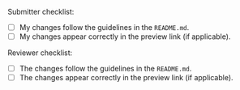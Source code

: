 Submitter checklist:

- [ ] My changes follow the guidelines in the `README.md`.
- [ ] My changes appear correctly in the preview link (if applicable).

Reviewer checklist:

- [ ] The changes follow the guidelines in the `README.md`.
- [ ] The changes appear correctly in the preview link (if applicable).
